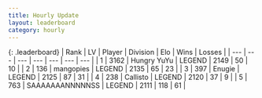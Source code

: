 ```yaml
---
title: Hourly Update
layout: leaderboard
category: hourly
---
```


{: .leaderboard}
| Rank | LV | Player | Division | Elo | Wins | Losses |
| --- | --- | --- | --- | --- | --- | --- |
| <span data-change="0">1</span> | 3162 | <span title="ID: 164871">Hungry YuYu</span> | LEGEND | <span data-change="0">2149</span> | <span data-change="0">50</span> | <span data-change="0">10</span> |
| <span data-change="0">2</span> | 136 | <span title="ID: 414226">mangopies</span> | LEGEND | <span data-change="0">2135</span> | <span data-change="0">65</span> | <span data-change="0">23</span> |
| <span data-change="1">3</span> | 397 | <span title="ID: 623502">Enugie</span> | LEGEND | <span data-change="0">2125</span> | <span data-change="0">87</span> | <span data-change="0">31</span> |
| <span data-change="1">4</span> | 238 | <span title="ID: 619928">Callisto</span> | LEGEND | <span data-change="0">2120</span> | <span data-change="0">37</span> | <span data-change="0">9</span> |
| <span data-change="-2">5</span> | 763 | <span title="ID: 174294">SAAAAAAANNNNNSS</span> | LEGEND | <span data-change="-17">2111</span> | <span data-change="2">118</span> | <span data-change="2">61</span> |